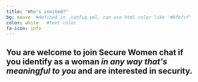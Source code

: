 ```yaml
---
title: "Who's invited?"
bg: mauve  #defined in _config.yml, can use html color like '#0fbfcf'
color: white   #text color
fa-icon: info
---
```


## You are welcome to join Secure Women chat if you identify as a woman <em>in any way that's meaningful to you</em> and are interested in security. ##


